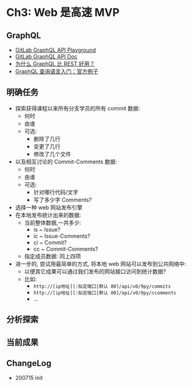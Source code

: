# Ch3: Web 是高速 MVP

## GraphQL

- [GitLab GraphQL API Playground](https://gitlab.com/-/graphql-explorer)
- [GitLab GraphQL API Doc](https://docs.gitlab.com/ee/api/graphql/getting_started.html)
- [为什么 GraphQL 比 REST 好用？](https://www.bilibili.com/video/BV1f4411A7qA)
- [GraphQL 查询语言入门：官方例子](https://www.bilibili.com/video/BV1hJ41157sz)

## 明确任务

- 探索获得课程以来所有分支学员的所有 commit 数据:
    - 何时
    - 由谁
    - 可选:
        - 删除了几行
        - 变更了几行
        - 修改了几个文件
- 以及相互讨论的 Commit-Comments 数据:
    - 何时
    - 由谁
    - 可选:
        - 针对哪行代码/文字
        - 写了多少字 Comments?
- 选择一种 web 网站发布引擎
- 在本地发布统计出来的数据:
    - 当前整体数据,一共多少:
        - is ~ Issue?
        - ic ~ Issue-Comments?
        - ci ~ Commit?
        - cc ~ Commit-Comments?
    - 指定成员数据: 同上四项
- 进一步的, 尝试用最简单的方式, 将本地 web 网站可以发布到公共网络中:
    - 以便其它成果可以通过我们发布的网站接口访问到统计数据?
    - 比如:
        - `http://[ip地址][:拟定端口|默认 80]/api/v0/9py/commits`
        - `http://[ip地址][:拟定端口|默认 80]/api/v0/9py/ccomments`
        - ...

## 分析探索

## 当前成果

## ChangeLog

- 200715 init
